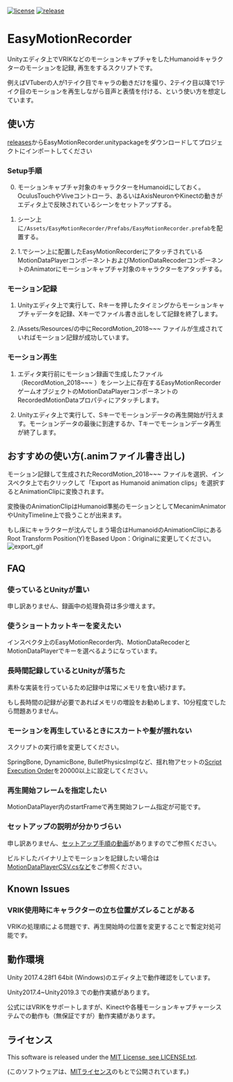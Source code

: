 [![license](https://img.shields.io/github/license/neon-izm/EasyMotionRecorder.svg?style=flat-square)](https://github.com/neon-izm/EasyMotionRecorder/blob/master/LICENSE.txt)
[![release](https://img.shields.io/github/release/neon-izm/EasyMotionRecorder.svg?style=flat-square)](https://github.com/neon-izm/EasyMotionRecorder/releases)

# EasyMotionRecorder
Unityエディタ上でVRIKなどのモーションキャプチャをしたHumanoidキャラクターのモーションを記録, 再生をするスクリプトです。

例えばVTuberの人が1テイク目でキャラの動きだけを撮り、2テイク目以降で1テイク目のモーションを再生しながら音声と表情を付ける、という使い方を想定しています。

## 使い方
[releases](https://github.com/neon-izm/EasyMotionRecorder/releases)からEasyMotionRecorder.unitypackageをダウンロードしてプロジェクトにインポートしてください

### Setup手順
0. モーションキャプチャ対象のキャラクターをHumanoidにしておく。OculusTouchやViveコントローラ、あるいはAxisNeuronやKinectの動きがエディタ上で反映されているシーンをセットアップする。

1. シーン上に`/Assets/EasyMotionRecorder/Prefabs/EasyMotionRecorder.prefab`を配置する。

2. 1.でシーン上に配置したEasyMotionRecorderにアタッチされているMotionDataPlayerコンポーネントおよびMotionDataRecoderコンポーネントのAnimatorにモーションキャプチャ対象のキャラクターをアタッチする。

### モーション記録
1. Unityエディタ上で実行して、Rキーを押したタイミングからモーションキャプチャデータを記録、Xキーでファイル書き出しをして記録を終了します。

2. /Assets/Resources/の中にRecordMotion_2018~~~ ファイルが生成されていればモーション記録が成功しています。

### モーション再生
1. エディタ実行前にモーション録画で生成したファイル（RecordMotion_2018~~~ ）をシーン上に存在するEasyMotionRecorderゲームオブジェクトのMotionDataPlayerコンポーネントのRecordedMotionDataプロパティにアタッチします。

2. Unityエディタ上で実行して、Sキーでモーションデータの再生開始が行えます。モーションデータの最後に到達するか、Tキーでモーションデータ再生が終了します。

## おすすめの使い方(.animファイル書き出し)
モーション記録して生成されたRecordMotion_2018~~~ ファイルを選択、インスペクタ上で右クリックして「Export as Humanoid animation clips」を選択するとAnimationClipに変換されます。

変換後のAnimationClipはHumanoid準拠のモーションとしてMecanimAnimatorやUnityTimeline上で扱うことが出来ます。

もし床にキャラクターが沈んでしまう場合はHumanoidのAnimationClipにあるRoot Transform Position(Y)をBased Upon：Originalに変更してください。  
![export_gif](https://github.com/duo-inc/EasyMotionRecorder/blob/readme_images/Images/emrec_export_humanoid.gif)

## FAQ

### 使っているとUnityが重い
申し訳ありません、録画中の処理負荷は多少増えます。

### 使うショートカットキーを変えたい
インスペクタ上のEasyMotionRecorder内、MotionDataRecoderとMotionDataPlayerでキーを選べるようになっています。

### 長時間記録しているとUnityが落ちた
素朴な実装を行っているため記録中は常にメモリを食い続けます。

もし長時間の記録が必要であればメモリの増設をお勧めします、10分程度でしたら問題ありません。

### モーションを再生しているときにスカートや髪が揺れない
スクリプトの実行順を変更してください。

SpringBone, DynamicBone, BulletPhysicsImplなど、揺れ物アセットの[Script Execution Order](https://docs.unity3d.com/jp/530/Manual/class-ScriptExecution.html)を20000以上に設定してください。

### 再生開始フレームを指定したい
MotionDataPlayer内のstartFrameで再生開始フレーム指定が可能です。

### セットアップの説明が分かりづらい
申し訳ありません、[セットアップ手順の動画](https://twitter.com/entum_info/status/986823609329926146)がありますのでご参照ください。

ビルドしたバイナリ上でモーションを記録したい場合は[MotionDataPlayerCSV.csなど](https://github.com/neon-izm/EasyMotionRecorder/tree/master/EasyMotionRecorder/Assets/EasyMotionRecorder/Scripts/ForRuntime)をご参照ください。

## Known Issues
### VRIK使用時にキャラクターの立ち位置がズレることがある
VRIKの処理順による問題です、再生開始時の位置を変更することで暫定対処可能です。

## 動作環境
Unity 2017.4.28f1 64bit (Windows)のエディタ上で動作確認をしています。

Unity2017.4~Unity2019.3 での動作実績があります。

公式にはVRIKをサポートしますが、Kinectや各種モーションキャプチャーシステムでの動作も（無保証ですが）動作実績があります。

## ライセンス
This software is released under the [MIT License, see LICENSE.txt](https://github.com/neon-izm/EasyMotionRecorder/blob/master/LICENSE.txt).

(このソフトウェアは、[MITライセンス](https://github.com/neon-izm/EasyMotionRecorder/blob/master/LICENSE.txt)のもとで公開されています。)
